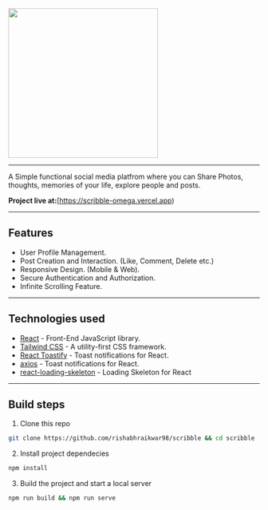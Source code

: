 <a href="https://scribble-omega.vercel.app">
<img src="https://res.cloudinary.com/dbdqc0uzq/image/upload/v1710850878/slybx6xwxsrnmnpcjy1i.png" width="300px"/>
<a/>
  
---
  
A Simple functional social media platfrom where you can Share Photos, thoughts, memories of your life, explore people and posts.

**Project live at:**[https://scribble-omega.vercel.app)

---

## Features

- User Profile Management.
- Post Creation and Interaction. (Like, Comment, Delete etc.)
- Responsive Design. (Mobile & Web).
- Secure Authentication and Authorization.
- Infinite Scrolling Feature.

---

## Technologies used

- [React](https://es.reactjs.org/) - Front-End JavaScript library.
- [Tailwind CSS](https://tailwindcss.com/) - A utility-first CSS framework.
- [React Toastify](https://fkhadra.github.io/react-toastify/introduction/) - Toast notifications for React.
- [axios](https://axios-http.com/) - Toast notifications for React.
- [react-loading-skeleton](https://github.com/dvtng/react-loading-skeleton) - Loading Skeleton for React

---

## Build steps

1. Clone this repo

```bash
git clone https://github.com/rishabhraikwar98/scribble && cd scribble
```

2. Install project dependecies

```bash
npm install
```

3. Build the project and start a local server

```bash
npm run build && npm run serve
```
